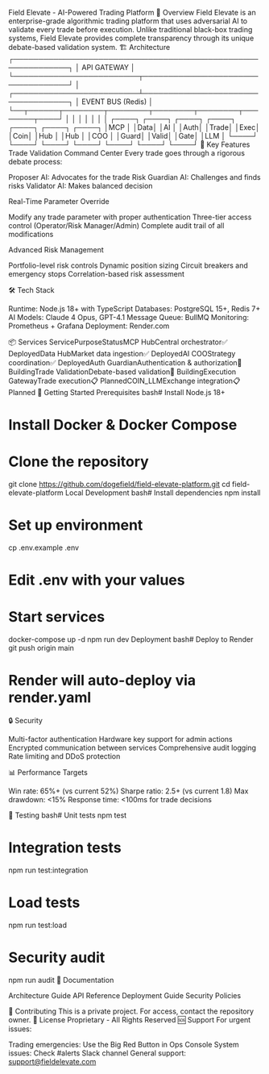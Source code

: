 Field Elevate - AI-Powered Trading Platform
🚀 Overview
Field Elevate is an enterprise-grade algorithmic trading platform that uses adversarial AI to validate every trade before execution. Unlike traditional black-box trading systems, Field Elevate provides complete transparency through its unique debate-based validation system.
🏗️ Architecture
┌─────────────────────────────────────────────────────────────┐
│                        API GATEWAY                           │
└─────────────────────────┬───────────────────────────────────┘
                          │
┌─────────────────────────┴───────────────────────────────────┐
│                     EVENT BUS (Redis)                        │
└──┬──────┬────────┬────────┬────────┬────────┬────────┬────┘
   │      │        │        │        │        │        │
┌────┐  ┌────┐  ┌────┐  ┌────┐  ┌────┐  ┌────┐  ┌────┐
│MCP │  │Data│  │AI  │  │Auth│  │Trade│  │Exec│  │Coin│
│Hub │  │Hub │  │COO │  │Guard│ │Valid│  │Gate│  │LLM │
└────┘  └────┘  └────┘  └────┘  └────┘  └────┘  └────┘
🎯 Key Features
Trade Validation Command Center
Every trade goes through a rigorous debate process:

Proposer AI: Advocates for the trade
Risk Guardian AI: Challenges and finds risks
Validator AI: Makes balanced decision

Real-Time Parameter Override

Modify any trade parameter with proper authentication
Three-tier access control (Operator/Risk Manager/Admin)
Complete audit trail of all modifications

Advanced Risk Management

Portfolio-level risk controls
Dynamic position sizing
Circuit breakers and emergency stops
Correlation-based risk assessment

🛠️ Tech Stack

Runtime: Node.js 18+ with TypeScript
Databases: PostgreSQL 15+, Redis 7+
AI Models: Claude 4 Opus, GPT-4.1
Message Queue: BullMQ
Monitoring: Prometheus + Grafana
Deployment: Render.com

📦 Services
ServicePurposeStatusMCP HubCentral orchestrator✅ DeployedData HubMarket data ingestion✅ DeployedAI COOStrategy coordination✅ DeployedAuth GuardianAuthentication & authorization🚧 BuildingTrade ValidationDebate-based validation🚧 BuildingExecution GatewayTrade execution📋 PlannedCOIN_LLMExchange integration📋 Planned
🚀 Getting Started
Prerequisites
bash# Install Node.js 18+
# Install Docker & Docker Compose
# Clone the repository
git clone https://github.com/dogefield/field-elevate-platform.git
cd field-elevate-platform
Local Development
bash# Install dependencies
npm install

# Set up environment
cp .env.example .env
# Edit .env with your values

# Start services
docker-compose up -d
npm run dev
Deployment
bash# Deploy to Render
git push origin main
# Render will auto-deploy via render.yaml
🔒 Security

Multi-factor authentication
Hardware key support for admin actions
Encrypted communication between services
Comprehensive audit logging
Rate limiting and DDoS protection

📊 Performance Targets

Win rate: 65%+ (vs current 52%)
Sharpe ratio: 2.5+ (vs current 1.8)
Max drawdown: <15%
Response time: <100ms for trade decisions

🧪 Testing
bash# Unit tests
npm test

# Integration tests
npm run test:integration

# Load tests
npm run test:load

# Security audit
npm run audit
📝 Documentation

Architecture Guide
API Reference
Deployment Guide
Security Policies

🤝 Contributing
This is a private project. For access, contact the repository owner.
📄 License
Proprietary - All Rights Reserved
🆘 Support
For urgent issues:

Trading emergencies: Use the Big Red Button in Ops Console
System issues: Check #alerts Slack channel
General support: support@fieldelevate.com

